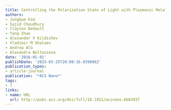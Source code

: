 ```yaml
---
title: Controlling the Polarization State of Light with Plasmonic Metal Oxide Metasurface
authors:
- Jongbum Kim
- Sajid Choudhury
- Clayton DeVault
- Yang Zhao
- Alexander V Kildishev
- Vladimir M Shalaev
- Andrea Alù
- Alexandra Boltasseva
date: '2016-01-01'
publishDate: '2025-03-25T20:08:16.039696Z'
publication_types:
- article-journal
publication: '*ACS Nano*'
tags:
- J
links:
- name: URL
  url: http://pubs.acs.org/doi/full/10.1021/acsnano.6b03937
---
```

